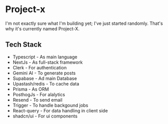 # Project-x
I'm not exactly sure what I'm building yet; I've just started randomly. That's why it's currently named Project-X.

## Tech Stack
- Typescript - As main language
- NextJs - As full-stack framework
- Clerk - For authentication
- Gemini AI - To generate posts
- Supabase - Ad main Database
- Upastash/redis - To cache data
- Prisma - As ORM
- PosthogJs - For alalytics
- Resend - To send email
- Trigger - To handle backgound jobs
- React-query - For data handling in client side
- shadcn/ui - For ui components
